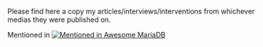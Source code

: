 Please find here a copy my articles/interviews/interventions from whichever medias they were published on.

Mentioned in [![Mentioned in Awesome MariaDB](https://awesome.re/mentioned-badge.svg)](https://github.com/Vettabase/awesome-mariadb)

